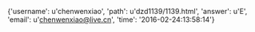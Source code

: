{'username': u'chenwenxiao', 'path': u'dzd1139/1139.html', 'answer': u'E', 'email': u'chenwenxiao@live.cn', 'time': '2016-02-24:13:58:14'}